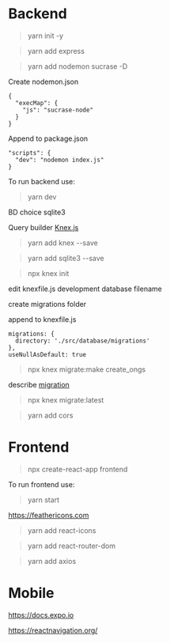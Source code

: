 
# Backend

> yarn init -y

> yarn add express

> yarn add nodemon sucrase -D

Create nodemon.json

    {
      "execMap": {
        "js": "sucrase-node"
      }
    }

Append to package.json

    "scripts": {
      "dev": "nodemon index.js"
    }

To run backend use:
> yarn dev

BD choice sqlite3

Query builder [Knex.js](https://knexjs.org/)

> yarn add knex --save

> yarn add sqlite3 --save

> npx knex init

edit knexfile.js development database filename

create migrations folder

append to knexfile.js

    migrations: {
      directory: './src/database/migrations'
    },
    useNullAsDefault: true

> npx knex migrate:make create_ongs

describe [migration](https://knexjs.org/#Installation-migrations)

> npx knex migrate:latest

> yarn add cors

# Frontend

> npx create-react-app frontend

To run frontend use:
> yarn start

https://feathericons.com

> yarn add react-icons

> yarn add react-router-dom

> yarn add axios

# Mobile

https://docs.expo.io

https://reactnavigation.org/